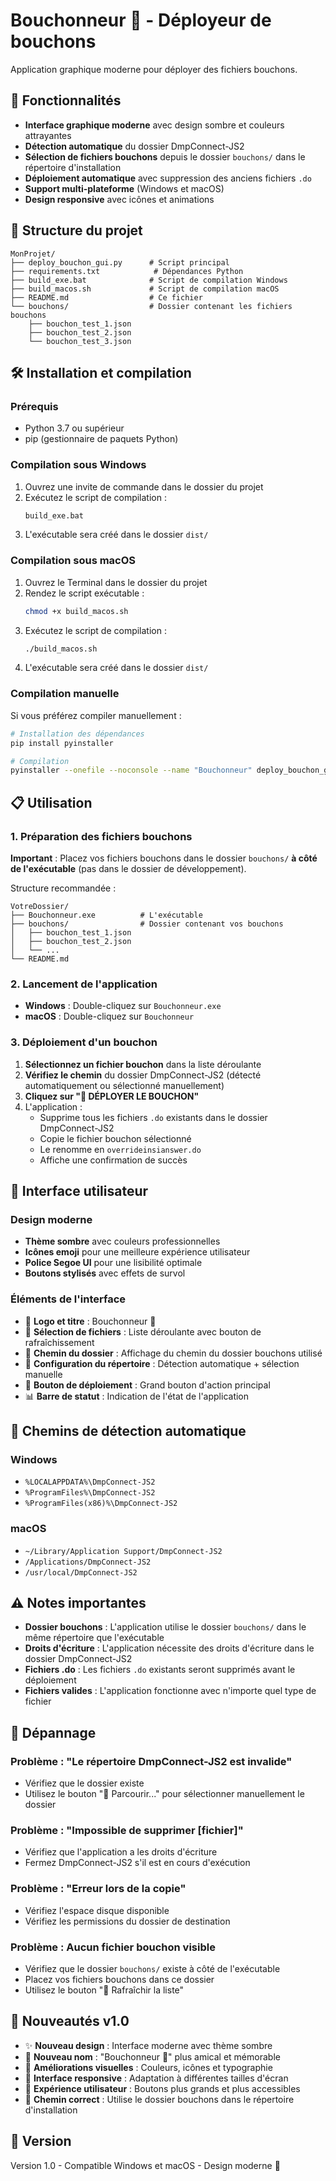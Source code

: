 # Bouchonneur 🤖 - Déployeur de bouchons

Application graphique moderne pour déployer des fichiers bouchons.

## 🚀 Fonctionnalités

- **Interface graphique moderne** avec design sombre et couleurs attrayantes
- **Détection automatique** du dossier DmpConnect-JS2
- **Sélection de fichiers bouchons** depuis le dossier `bouchons/` dans le répertoire d'installation
- **Déploiement automatique** avec suppression des anciens fichiers `.do`
- **Support multi-plateforme** (Windows et macOS)
- **Design responsive** avec icônes et animations

## 📁 Structure du projet

```
MonProjet/
├── deploy_bouchon_gui.py      # Script principal
├── requirements.txt            # Dépendances Python
├── build_exe.bat              # Script de compilation Windows
├── build_macos.sh             # Script de compilation macOS
├── README.md                  # Ce fichier
└── bouchons/                  # Dossier contenant les fichiers bouchons
    ├── bouchon_test_1.json
    ├── bouchon_test_2.json
    └── bouchon_test_3.json
```

## 🛠️ Installation et compilation

### Prérequis

- Python 3.7 ou supérieur
- pip (gestionnaire de paquets Python)

### Compilation sous Windows

1. Ouvrez une invite de commande dans le dossier du projet
2. Exécutez le script de compilation :
   ```bash
   build_exe.bat
   ```
3. L'exécutable sera créé dans le dossier `dist/`

### Compilation sous macOS

1. Ouvrez le Terminal dans le dossier du projet
2. Rendez le script exécutable :
   ```bash
   chmod +x build_macos.sh
   ```
3. Exécutez le script de compilation :
   ```bash
   ./build_macos.sh
   ```
4. L'exécutable sera créé dans le dossier `dist/`

### Compilation manuelle

Si vous préférez compiler manuellement :

```bash
# Installation des dépendances
pip install pyinstaller

# Compilation
pyinstaller --onefile --noconsole --name "Bouchonneur" deploy_bouchon_gui.py
```

## 📋 Utilisation

### 1. Préparation des fichiers bouchons

**Important** : Placez vos fichiers bouchons dans le dossier `bouchons/` **à côté de l'exécutable** (pas dans le dossier de développement).

Structure recommandée :
```
VotreDossier/
├── Bouchonneur.exe          # L'exécutable
├── bouchons/                # Dossier contenant vos bouchons
│   ├── bouchon_test_1.json
│   ├── bouchon_test_2.json
│   └── ...
└── README.md
```

### 2. Lancement de l'application

- **Windows** : Double-cliquez sur `Bouchonneur.exe`
- **macOS** : Double-cliquez sur `Bouchonneur`

### 3. Déploiement d'un bouchon

1. **Sélectionnez un fichier bouchon** dans la liste déroulante
2. **Vérifiez le chemin** du dossier DmpConnect-JS2 (détecté automatiquement ou sélectionné manuellement)
3. **Cliquez sur "🚀 DÉPLOYER LE BOUCHON"**
4. L'application :
   - Supprime tous les fichiers `.do` existants dans le dossier DmpConnect-JS2
   - Copie le fichier bouchon sélectionné
   - Le renomme en `overrideinsianswer.do`
   - Affiche une confirmation de succès

## 🎨 Interface utilisateur

### Design moderne
- **Thème sombre** avec couleurs professionnelles
- **Icônes emoji** pour une meilleure expérience utilisateur
- **Police Segoe UI** pour une lisibilité optimale
- **Boutons stylisés** avec effets de survol

### Éléments de l'interface
- 🤖 **Logo et titre** : Bouchonneur 🤖
- 📁 **Sélection de fichiers** : Liste déroulante avec bouton de rafraîchissement
- 📂 **Chemin du dossier** : Affichage du chemin du dossier bouchons utilisé
- 🎯 **Configuration du répertoire** : Détection automatique + sélection manuelle
- 🚀 **Bouton de déploiement** : Grand bouton d'action principal
- 📊 **Barre de statut** : Indication de l'état de l'application

## 🔧 Chemins de détection automatique

### Windows
- `%LOCALAPPDATA%\DmpConnect-JS2`
- `%ProgramFiles%\DmpConnect-JS2`
- `%ProgramFiles(x86)%\DmpConnect-JS2`

### macOS
- `~/Library/Application Support/DmpConnect-JS2`
- `/Applications/DmpConnect-JS2`
- `/usr/local/DmpConnect-JS2`

## ⚠️ Notes importantes

- **Dossier bouchons** : L'application utilise le dossier `bouchons/` dans le même répertoire que l'exécutable
- **Droits d'écriture** : L'application nécessite des droits d'écriture dans le dossier DmpConnect-JS2
- **Fichiers .do** : Les fichiers `.do` existants seront supprimés avant le déploiement
- **Fichiers valides** : L'application fonctionne avec n'importe quel type de fichier

## 🐛 Dépannage

### Problème : "Le répertoire DmpConnect-JS2 est invalide"
- Vérifiez que le dossier existe
- Utilisez le bouton "📁 Parcourir..." pour sélectionner manuellement le dossier

### Problème : "Impossible de supprimer [fichier]"
- Vérifiez que l'application a les droits d'écriture
- Fermez DmpConnect-JS2 s'il est en cours d'exécution

### Problème : "Erreur lors de la copie"
- Vérifiez l'espace disque disponible
- Vérifiez les permissions du dossier de destination

### Problème : Aucun fichier bouchon visible
- Vérifiez que le dossier `bouchons/` existe à côté de l'exécutable
- Placez vos fichiers bouchons dans ce dossier
- Utilisez le bouton "🔄 Rafraîchir la liste"

## 🎉 Nouveautés v1.0

- ✨ **Nouveau design** : Interface moderne avec thème sombre
- 🤖 **Nouveau nom** : "Bouchonneur 🤖" plus amical et mémorable
- 🎨 **Améliorations visuelles** : Couleurs, icônes et typographie
- 📱 **Interface responsive** : Adaptation à différentes tailles d'écran
- 🚀 **Expérience utilisateur** : Boutons plus grands et plus accessibles
- 📂 **Chemin correct** : Utilise le dossier bouchons dans le répertoire d'installation

## 📝 Version

Version 1.0 - Compatible Windows et macOS - Design moderne 🤖 